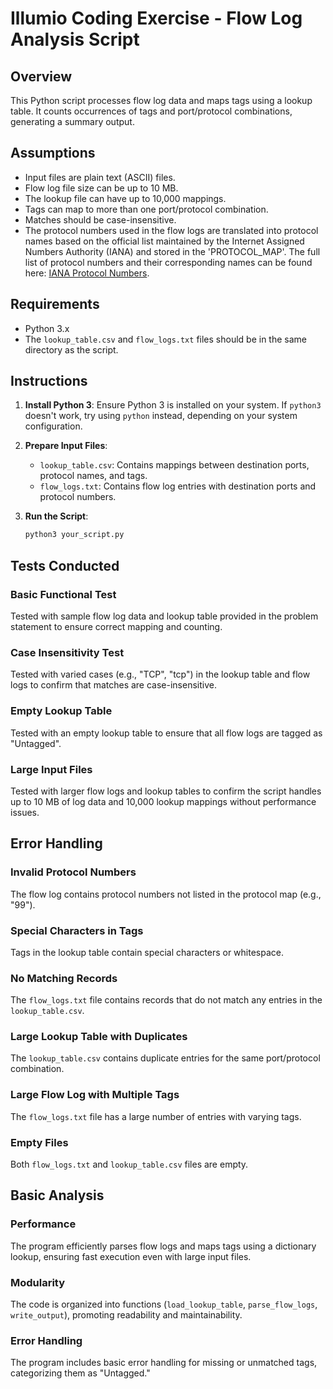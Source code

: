 # Illumio Coding Exercise - Flow Log Analysis Script

## Overview

This Python script processes flow log data and maps tags using a lookup table. It counts occurrences of tags and port/protocol combinations, generating a summary output.

## Assumptions

- Input files are plain text (ASCII) files.
- Flow log file size can be up to 10 MB.
- The lookup file can have up to 10,000 mappings.
- Tags can map to more than one port/protocol combination.
- Matches should be case-insensitive.
- The protocol numbers used in the flow logs are translated into protocol names based on the official list maintained by the Internet Assigned Numbers Authority (IANA) and stored in the 'PROTOCOL_MAP'. The full list of protocol numbers and their corresponding names can be found here: [IANA Protocol Numbers](https://www.iana.org/assignments/protocol-numbers/protocol-numbers.xhtml).

## Requirements

- Python 3.x
- The `lookup_table.csv` and `flow_logs.txt` files should be in the same directory as the script.

## Instructions

1. **Install Python 3**: Ensure Python 3 is installed on your system. If `python3` doesn't work, try using `python` instead, depending on your system configuration.

2. **Prepare Input Files**:
   - `lookup_table.csv`: Contains mappings between destination ports, protocol names, and tags.
   - `flow_logs.txt`: Contains flow log entries with destination ports and protocol numbers.

3. **Run the Script**:
   ```bash
   python3 your_script.py

## Tests Conducted

### Basic Functional Test
Tested with sample flow log data and lookup table provided in the problem statement to ensure correct mapping and counting.

### Case Insensitivity Test
Tested with varied cases (e.g., "TCP", "tcp") in the lookup table and flow logs to confirm that matches are case-insensitive.

### Empty Lookup Table
Tested with an empty lookup table to ensure that all flow logs are tagged as "Untagged".

### Large Input Files
Tested with larger flow logs and lookup tables to confirm the script handles up to 10 MB of log data and 10,000 lookup mappings without performance issues.

## Error Handling

### Invalid Protocol Numbers
The flow log contains protocol numbers not listed in the protocol map (e.g., "99").

### Special Characters in Tags
Tags in the lookup table contain special characters or whitespace.

### No Matching Records
The `flow_logs.txt` file contains records that do not match any entries in the `lookup_table.csv`.

### Large Lookup Table with Duplicates
The `lookup_table.csv` contains duplicate entries for the same port/protocol combination.

### Large Flow Log with Multiple Tags
The `flow_logs.txt` file has a large number of entries with varying tags.

### Empty Files
Both `flow_logs.txt` and `lookup_table.csv` files are empty.

## Basic Analysis

### Performance
The program efficiently parses flow logs and maps tags using a dictionary lookup, ensuring fast execution even with large input files.

### Modularity
The code is organized into functions (`load_lookup_table`, `parse_flow_logs`, `write_output`), promoting readability and maintainability.

### Error Handling
The program includes basic error handling for missing or unmatched tags, categorizing them as "Untagged."




